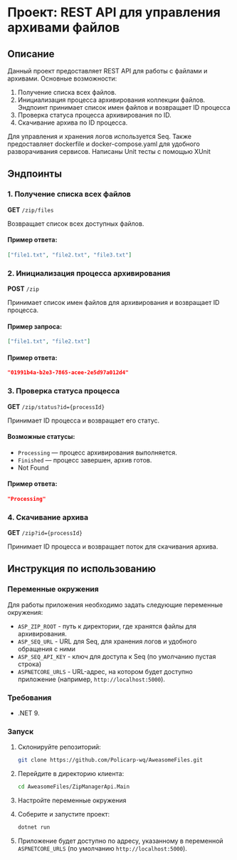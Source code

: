# Проект: REST API для управления архивами файлов

## Описание

Данный проект предоставляет REST API для работы с файлами и архивами. Основные возможности:

1. Получение списка всех файлов.
2. Инициализация процесса архивирования коллекции файлов. Эндпоинт принимает список имен файлов и возвращает ID процесса
3. Проверка статуса процесса архивирования по ID.
4. Скачивание архива по ID процесса.

Для управления и хранения логов используется Seq. Также предоставляет dockerfile и docker-compose.yaml для удобного разворачивания сервисов. Написаны Unit тесты с помощью XUnit

## Эндпоинты

### 1. Получение списка всех файлов

**GET** `/zip/files`

Возвращает список всех доступных файлов.

#### Пример ответа:

```json
["file1.txt", "file2.txt", "file3.txt"]
```

### 2. Инициализация процесса архивирования

**POST** `/zip`

Принимает список имен файлов для архивирования и возвращает ID процесса.

#### Пример запроса:

```json
["file1.txt", "file2.txt"]
```

#### Пример ответа:

```json
"01991b4a-b2e3-7865-acee-2e5d97a012d4"
```

### 3. Проверка статуса процесса

**GET** `/zip/status?id={processId}`

Принимает ID процесса и возвращает его статус.

#### Возможные статусы:

- `Processing` — процесс архивирования выполняется.
- `Finished` — процесс завершен, архив готов.
- Not Found

#### Пример ответа:

```json
"Processing"
```

### 4. Скачивание архива

**GET** `/zip?id={processId}`

Принимает ID процесса и возвращает поток для скачивания архива.

## Инструкция по использованию

### Переменные окружения

Для работы приложения необходимо задать следующие переменные окружения:

- `ASP_ZIP_ROOT` - путь к директории, где хранятся файлы для архивирования.
- `ASP_SEQ_URL` - URL для Seq, для хранения логов и удобного обращения с ними
- `ASP_SEQ_API_KEY` - ключ для доступа к Seq (по умолчанию пустая строка)
- `ASPNETCORE_URLS` - URL-адрес, на котором будет доступно приложение (например, `http://localhost:5000`).

### Требования

- .NET 9.

### Запуск

1. Склонируйте репозиторий:
   ```bash
   git clone https://github.com/Policarp-wq/AweasomeFiles.git
   ```
2. Перейдите в директорию клиента:
   ```bash
   cd AweasomeFiles/ZipManagerApi.Main
   ```
3. Настройте переменные окружения

4. Соберите и запустите проект:
   ```bash
   dotnet run
   ```
5. Приложение будет доступно по адресу, указанному в переменной `ASPNETCORE_URLS` (по умолчанию `http://localhost:5000`).
